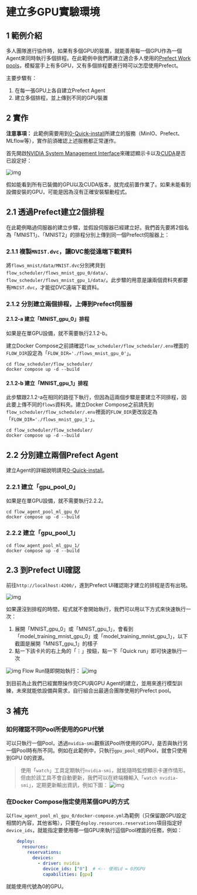 # 建立多GPU實驗環境

## 1 範例介紹
多人團隊進行協作時，如果有多個GPU的裝置，就能善用每一個GPU作為一個Agent來同時執行多個排程。在此範例中我們將建立適合多人使用的[Prefect Work pools](https://docs.prefect.io/2.14.3/concepts/work-pools/)，模擬當手上有多GPU，又有多個排程要進行時可以怎麼使用Prefect。

主要步驟有：
1. 在每一張GPU上各自建立Prefect Agent
2. 建立多個排程，並上傳到不同的GPU裝置

## 2 實作
**注意事項：**
此範例需要用到[0-Quick-install](https://)所建立的服務（MinIO、Prefect、MLflow等），實作前須確認上述服務都正常運作。

首先開啟[NVIDIA System Management Interface](https://developer.nvidia.com/nvidia-system-management-interface)來確認顯示卡以及[CUDA](https://www.nvidia.com/zh-tw/geforce/technologies/cuda/)是否已設定好：

![img](./png/nvidia-smi.png)

假如能看到所有已裝備的GPU以及CUDA版本，就完成前置作業了。如果未能看到設備安裝的GPU，可能是因為沒有正確安裝驅動程式。

## 2.1 透過Prefect建立2個排程
在此範例略過伺服器的建立步驟，並假設伺服器已經建立好。我們首先要將2個名為「MNIST1」、「MNIST2」的排程分別上傳到同一個Prefect伺服器上：

### 2.1.1 複製`MNIST.dvc`，讓DVC能從遠端下載資料
將`flows_mnist/data/MNIST.dvc`分別拷貝到`flow_scheduler/flows_mnist_gpu_0/data/`、`flow_scheduler/flows_mnist_gpu_1/data/`。此步驟的用意是讓兩個資料夾都要有`MNIST.dvc`，才能從DVC遠端下載資料。


### 2.1.2 分別建立兩個排程，上傳到Prefect伺服器
#### 2.1.2-a 建立「MNIST_gpu_0」排程
如果是在單GPU設備，就不需要執行2.1.2-b。

建立Docker Compose之前請確認`flow_scheduler/flow_scheduler/.env`裡面的`FLOW_DIR`設定為「`FLOW_DIR='./flows_mnist_gpu_0'`」。

````commmandline
cd flow_scheduler/flow_scheduler/
docker compose up -d --build
````

#### 2.1.2-b 建立「MNIST_gpu_1」排程
此步驟跟2.1.2-a在相同的路徑下執行，但因為這兩個步驟是要建立不同排程，因此要上傳不同的`flows`資料夾。建立Docker Compose之前請先到`flow_scheduler/flow_scheduler/.env`裡面的`FLOW_DIR`更改設定為「`FLOW_DIR='./flows_mnist_gpu_1'`」。

````commmandline
cd flow_scheduler/flow_scheduler/
docker compose up -d --build
````

## 2.2 分別建立兩個Prefect Agent
建立Agent的詳細說明請見[0-Quick-install](https://github.com/AIF-TW/MLOps-is-all-you-need/wiki/0%E2%80%90Quick%E2%80%90install)。

### 2.2.1 建立「gpu_pool_0」

如果是在單GPU設備，就不需要執行2.2.2。
````commmandline
cd flow_agent_pool_ml_gpu_0/
docker compose up -d --build
````

### 2.2.2 建立「gpu_pool_1」
````commmandline
cd flow_agent_pool_ml_gpu_1/
docker compose up -d --build
````

## 2.3 到Prefect UI確認
前往`http://localhost:4200/`，進到Prefect UI確認剛才建立的排程是否有出現。

![img](./png/Prefect_flows.png)

如果還沒到排程的時間，程式就不會開始執行，我們可以用以下方式來快速執行一次：
1. 展開「MNIST_gpu_0」或「MNIST_gpu_1」，會看到「model_training_mnist_gpu_0」或「model_training_mnist_gpu_1」，以下截圖是展開「MNIST_gpu_1」的樣子
2. 點一下該卡片的右上角的「⋮」按鈕，點一下「Quick run」即可快速執行一次

![img](./png/Prefect_quick_run.png)
Flow Run隨即開始執行：
![img](./png/Prefect_flow_run.png)

到目前為止我們已經實際操作完CPU與GPU Agent的建立，並用來進行模型訓練，未來就能依設備與需求，自行組合出最適合團隊使用的Prefect pool。

## 3 補充
### 如何確認不同Pool所使用的GPU代號
可以只執行一個Pool，透過`nvidia-smi`觀察該Pool所使用的GPU，是否與執行另一個Pool時有所不同。例如在此範例中，只執行`gpu_pool_0`的Pool，就會只使用到GPU 0的資源。

> 使用「`watch`」工具定期執行`nvidia-smi`，就能隨時監控顯示卡運作情形。但由於該工具不會自動更新，我們可以在終端機輸入「`watch nvidia-smi`」，定期更新輸出資訊，例如下圖：
![img](./png/watch_nvidia-smi.png)

### 在Docker Compose指定使用某個GPU的方式
以`flow_agent_pool_ml_gpu_0/docker-compose.yml`為範例（只保留跟GPU設定相關的內容，其他省略），只要在`deploy.resources.reservations`項目指定好`device_ids`，就能指定要使用哪一個GPU來執行這個Pool裡面的任務，例如：

````yaml
    deploy:
      resources:
        reservations:
          devices:
            - driver: nvidia
              device_ids: ["0"]  # <-- 使用id = 0的GPU
              capabilities: [gpu]
````
就能使用代號為0的GPU。
